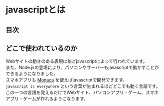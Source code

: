 # javascriptとは

## 目次
<!-- toc -->

## どこで使われているのか
Webサイトの動きのある表現は殆どjavascriptによって行われています。  
また、Node.jsの登場により、パソコンやサーバーもjavascriptで動かすことができるようになりました。  
スマホアプリも [Monaca](https://ja.monaca.io/) を使えばjavascriptで開発できます。  
`javascript is everywhere` という言葉が生まれるほどどこでも動く言語です。  
この一つの言語を覚えるだけでWebサイト、パソコンアプリ・ゲーム、スマホアプリ・ゲームが作れるようになります。
